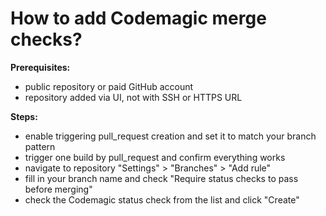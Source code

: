 # How to add Codemagic merge checks?

**Prerequisites:**
* public repository or paid GitHub account
* repository added via UI, not with SSH or HTTPS URL

**Steps:**
* enable triggering pull_request creation and set it to match your branch pattern
* trigger one build by pull_request and confirm everything works
* navigate to repository "Settings" > "Branches" > "Add rule"
* fill in your branch name and check "Require status checks to pass before merging"
* check the Codemagic status check from the list and click "Create"

